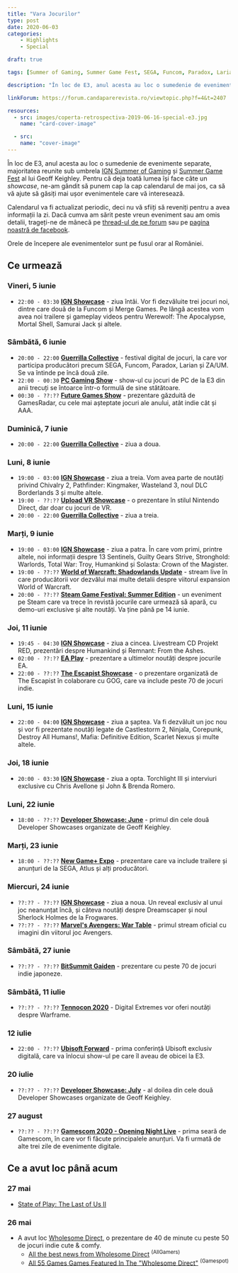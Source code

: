 ```yaml
---
title: "Vara Jocurilor"
type: post
date: 2020-06-03
categories:
    - Highlights
    - Special

draft: true

tags: [Summer of Gaming, Summer Game Fest, SEGA, Funcom, Paradox, Larian, "ZA/UM", Steam, Blizzard, World of Warcraft, "Marvel's Avengers", EA, The Escapist, IGN, GOG, Atlus, Digital Extremes, Warframe, Ubisoft, Sony, Gamescom]

description: "În loc de E3, anul acesta au loc o sumedenie de evenimente separate, majoritatea reunite sub umbrela IGN Summer of Gaming și Summer Game Fest al lui Geoff Keighley. Pentru că deja toată lumea își face câte un *showcase*, ne-am gândit să punem cap la cap calendarul de mai jos, ca să vă ajute să găsiți mai ușor evenimentele care vă interesează. Calendarul va fi actualizat periodic, deci nu vă sfiiți să reveniți pentru a avea informații la zi"

linkForum: https://forum.candaparerevista.ro/viewtopic.php?f=4&t=2407

resources:
  - src: images/coperta-retrospectiva-2019-06-16-special-e3.jpg
    name: "card-cover-image"

  - src:
    name: "cover-image"
---
```


În loc de E3, anul acesta au loc o sumedenie de evenimente separate, majoritatea reunite sub umbrela [IGN Summer of Gaming](https://www.ign.com/articles/summer-of-gaming-live-stream-schedule-games-list) și [Summer Game Fest](https://www.summergamefest.com) al lui Geoff Keighley. Pentru că deja toată lumea își face câte un *showcase*, ne-am gândit să punem cap la cap calendarul de mai jos, ca să vă ajute să găsiți mai ușor evenimentele care vă interesează.

Calendarul va fi actualizat periodic, deci nu vă sfiiți să reveniți pentru a avea informații la zi. Dacă cumva am sărit peste vreun eveniment sau am omis detalii, trageți-ne de mânecă pe [thread-ul de pe forum](https://forum.candaparerevista.ro/viewtopic.php?f=4&t=2407) sau pe [pagina noastră de facebook](https://www.facebook.com/comunitatealevel/).

Orele de începere ale evenimentelor sunt pe fusul orar al României.


## Ce urmează

### Vineri, 5 iunie

* `22:00 - 03:30` **[IGN Showcase](https://www.ign.com/articles/summer-of-gaming-live-stream-schedule-games-list)** - ziua întâi. Vor fi dezvăluite trei jocuri noi, dintre care două de la Funcom și Merge Games. Pe lângă acestea vom avea noi trailere și gameplay videos pentru Werewolf: The Apocalypse, Mortal Shell, Samurai Jack și altele.

### Sâmbătă, 6 iunie

* `20:00 - 22:00` **[Guerrilla Collective](https://www.guerrillacollective.com/)** - festival digital de jocuri, la care vor participa producători precum SEGA, Funcom, Paradox, Larian și ZA/UM. Se va întinde pe încă două zile.
* `22:00 - 00:30` **[PC Gaming Show](https://www.pcgamer.com/pc-gaming-show-2020/)** - show-ul cu jocuri de PC de la E3 din anii trecuți se întoarce într-o formulă de sine stătătoare.
* `00:30 - ??:??` **[Future Games Show](https://www.gamesradar.com/gamesradar-presents-future-games-show-announcement-e3-2020/)** - prezentare găzduită de GamesRadar, cu cele mai așteptate jocuri ale anului, atât indie cât și AAA.

### Duminică, 7 iunie

* `20:00 - 22:00` **[Guerrilla Collective](https://www.guerrillacollective.com/)** - ziua a doua.

### Luni, 8 iunie

* `19:00 - 03:00` **[IGN Showcase](https://www.ign.com/articles/summer-of-gaming-live-stream-schedule-games-list)** - ziua a treia. Vom avea parte de noutăți privind Chivalry 2, Pathfinder: Kingmaker, Wasteland 3, noul DLC Borderlands 3 și multe altele.
* `19:00 - ??:??` **[Upload VR Showcase](https://uploadvr.com/vr-showcase-summer-edition-announce/)** - o prezentare în stilul Nintendo Direct, dar doar cu jocuri de VR.
* `20:00 - 22:00` **[Guerrilla Collective](https://www.guerrillacollective.com/)** - ziua a treia.

### Marți, 9 iunie

* `19:00 - 03:00` **[IGN Showcase](https://www.ign.com/articles/summer-of-gaming-live-stream-schedule-games-list)** - ziua a patra. În care vom primi, printre altele, noi informații despre 13 Sentinels, Guilty Gears Strive, Stronghold: Warlords, Total War: Troy, Humankind și Solasta: Crown of the Magister.
* `19:00 - ??:??` **[World of Warcraft: Shadowlands Update](https://worldofwarcraft.com/en-gb/news/23440110/tune-in-june-9-for-a-live-shadowlands-update)** - stream live în care producătorii vor dezvălui mai multe detalii despre viitorul expansion World of Warcraft.
* `20:00 - ??:??` **[Steam Game Festival: Summer Edition](https://store.steampowered.com/sale/gamefestival)** - un eveniment pe Steam care va trece în revistă jocurile care urmează să apară, cu demo-uri exclusive și alte noutăți. Va ține până pe 14 iunie.

### Joi, 11 iunie

* `19:45 - 04:30` **[IGN Showcase](https://www.ign.com/articles/summer-of-gaming-live-stream-schedule-games-list)** - ziua a cincea. Livestream CD Projekt RED, prezentări despre Humankind și Remnant: From the Ashes.
* `02:00 - ??:??` **[EA Play](https://www.ea.com/ea-play-live)** - prezentare a ultimelor noutăți despre jocurile EA.
* `22:00 - ??:??` **[The Escapist Showcase](https://www.escapistmagazine.com/v2/announcing-the-escapist-indie-showcase-premiering-on-june-11/)** - o prezentare organizată de The Escapist în colaborare cu GOG, care va include peste 70 de jocuri indie.

### Luni, 15 iunie

* `22:00 - 04:00` **[IGN Showcase](https://www.ign.com/articles/summer-of-gaming-live-stream-schedule-games-list)** - ziua a șaptea. Va fi dezvăluit un joc nou și vor fi prezentate noutăți legate de Castlestorm 2, Ninjala, Corepunk, Destroy All Humans!, Mafia: Definitive Edition, Scarlet Nexus și multe altele.

### Joi, 18 iunie

* `20:00 - 03:30` **[IGN Showcase](https://www.ign.com/articles/summer-of-gaming-live-stream-schedule-games-list)** - ziua a opta. Torchlight III și interviuri exclusive cu Chris Avellone și John & Brenda Romero.

### Luni, 22 iunie

* `18:00 - ??:??` **[Developer Showcase: June](https://twitter.com/summergamefest/status/1263920316121624576)** - primul din cele două Developer Showcases organizate de Geoff Keighley.

### Marți, 23 iunie

* `18:00 - ??:??` **[New Game+ Expo](https://www.ngpx.games/)** - prezentare care va include trailere și anunțuri de la SEGA, Atlus și alți producători.

### Miercuri, 24 iunie

* `??:?? - ??:??` **[IGN Showcase](https://www.ign.com/articles/summer-of-gaming-live-stream-schedule-games-list)** - ziua a noua. Un reveal exclusiv al unui joc neanunțat încă, și câteva noutăți despre Dreamscaper și noul Sherlock Holmes de la Frogwares.
* `??:?? - ??:??` **[Marvel's Avengers: War Table](https://www.ign.com/articles/marvels-avengers-war-table-gameplay-and-co-op-stream-announced-for-june-2020)** - primul stream oficial cu imagini din viitorul joc Avengers.

### Sâmbătă, 27 iunie

* `??:?? - ??:??` **[BitSummit Gaiden](https://bitsummit.org/en/bitsummit-gaiden-takes-discord-twitch-by-storm-june-27-28/)** - prezentare cu peste 70 de jocuri indie japoneze.

### Sâmbătă, 11 iulie

* `??:?? - ??:??` **[Tennocon 2020](https://www.warframe.com/tennocon)** - Digital Extremes vor oferi noutăți despre Warframe.

### 12 iulie

* `22:00 - ??:??` **[Ubisoft Forward](https://news.ubisoft.com/en-us/article/4zeZmXUNV2QZYwfOd0whUa/save-the-date-ubisoft-forward-announced-for-july-12)** - prima conferință Ubisoft exclusiv digitală, care va înlocui show-ul pe care îl aveau de obicei la E3.

### 20 iulie

* `??:?? - ??:??` **[Developer Showcase: July](https://twitter.com/summergamefest/status/1263920316121624576)** - al doilea din cele două Developer Showcases organizate de Geoff Keighley.

### 27 august

* `??:?? - ??:??` **[Gamescom 2020 - Opening Night Live](https://www.gamescom.global/news/content-for-media-representatives/press-information-of-gamescom/press-release/)** - prima seară de Gamescom, în care vor fi făcute principalele anunțuri. Va fi urmată de alte trei zile de evenimente digitale.


## Ce a avut loc până acum

### 27 mai

* [State of Play: The Last of Us II](https://www.youtube.com/watch?v=eML5icfq5VM)

### 26 mai

* A avut loc [Wholesome Direct](https://www.youtube.com/watch?v=AwCNzOPR8Ck), o prezentare de 40 de minute cu peste 50 de jocuri indie cute & comfy.
  * [All the best news from Wholesome Direct](https://ag.hyperxgaming.com/article/10204/all-the-best-news-from-wholesome-direct) <sup>(AllGamers)</sup>
  * [All 55 Games Games Featured In The &quot;Wholesome Direct&quot;](https://www.gamespot.com/articles/all-55-games-games-featured-in-the-wholesome-direc/1100-6477628/) <sup>(Gamespot)</sup>
